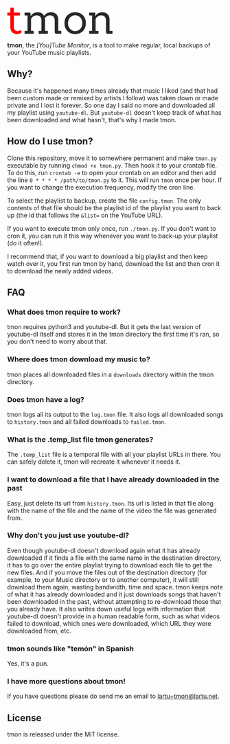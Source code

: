 ![tmon](logo.png)

**tmon**, the *[You]Tube Monitor*, is a tool to make regular, local backups of
your YouTube music playlists.

## Why?

Because it's happened many times already that music I liked (and that had been
custom made or remixed by artists I follow) was taken down or made private and
I lost it forever. So one day I said no more and downloaded all my playlist
using `youtube-dl`. But `youtube-dl` doesn't keep track of what has been
downloaded and what hasn't, that's why I made tmon.

## How do I use tmon?

Clone this repository, move it to somewhere permanent and make `tmon.py`
executable by running `chmod +x tmon.py`. Then hook it to your crontab file.
To do this, run `crontab -e` to open your crontab on an editor and then
add the line `0 * * * * /path/to/tmon.py` to it. This will run `tmon` once per
hour. If you want to change the execution frequency, modify the cron line.

To select the playlist to backup, create the file `config.tmon`. The only contents
of that file should be the playlist id of the playlist you want to back up (the
id that follows the `&list=` on the YouTube URL).

If you want to execute tmon only once, run `./tmon.py`. If you don't want to
cron it, you can run it this way whenever you want to back-up your playlist
(do it often!).

I recommend that, if you want to download a big playlist and then keep watch over it,
you first run tmon by hand, download the list and then cron it to download the newly
added videos.

## FAQ

### What does tmon require to work?

tmon requires python3 and youtube-dl. But it gets the last version of youtube-dl
itself and stores it in the tmon directory the first time it's ran, so you don't
need to worry about that.

### Where does tmon download my music to?

tmon places all downloaded files in a `downloads` directory within the tmon
directory.

### Does tmon have a log?

tmon logs all its output to the `log.tmon` file. It also logs all downloaded
songs to `history.tmon` and all failed downloads to `failed.tmon`.

### What is the .temp_list file tmon generates?

The `.temp_list` file is a temporal file with all your playlist URLs in there.
You can safely delete it, tmon will recreate it whenever it needs it.

### I want to download a file that I have already downloaded in the past

Easy, just delete its url from `history.tmon`. Its url is listed in that file
along with the name of the file and the name of the video the file was generated from. 

### Why don't you just use youtube-dl?

Even though youtube-dl doesn't download again what it has already downloaded if it finds
a file with the same name in the destination directory, it has to go over the entire
playlist trying to download each file to get the new files. And if you move the files out
of the destination directory (for example, to your Music directory or to another computer),
it will still download them again, wasting bandwidth, time and space. tmon keeps note of
what it has already downloaded and it just downloads songs that haven't been downloaded in
the past, without attempting to re-download those that you already have. It also writes
down useful logs with information that youtube-dl doesn't provide in a human readable form,
such as what videos failed to download, which ones were downloaded, which URL they were
downloaded from, etc.

### tmon sounds like "temón" in Spanish

Yes, it's a pun.

### I have more questions about tmon!

If you have questions please do send me an email to [lartu+tmon@lartu.net](mailto:lartu+tmon@lartu.net).

## License

tmon is released under the MIT license.
